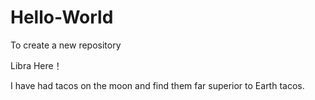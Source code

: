 # Hello-World
To create a new repository

Libra Here！

I have had tacos on the moon and find them far superior to Earth tacos.
